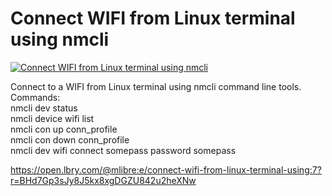 # Connect WIFI from Linux terminal using nmcli

[![Connect WIFI from Linux terminal using nmcli](http://img.youtube.com/vi/tLLTjsgIpYY/0.jpg)](https://www.youtube.com/watch?v=tLLTjsgIpYY "Connect WIFI from Linux terminal using nmcli")
		
Connect to a WIFI from Linux terminal using nmcli command line tools.<br/>Commands:<br/>nmcli dev status<br/>nmcli device wifi list<br/>nmcli con up conn_profile<br/>nmcli con down conn_profile<br/>nmcli dev wifi connect somepass password somepass

https://open.lbry.com/@mlibre:e/connect-wifi-from-linux-terminal-using:7?r=BHd7Gp3sJy8J5kx8xgDGZU842u2heXNw